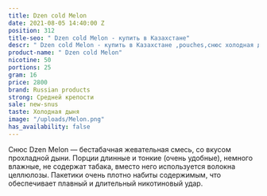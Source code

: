 ```yaml
---
title: Dzen cold Melon
date: 2021-08-05 14:40:00 Z
position: 312
title-seo: " Dzen cold Melon - купить в Казахстане"
descr: " Dzen cold Melon - купить в Казахстане ,pouches,снюс холодная дыня"
product-name: " Dzen cold Melon"
nicotine: 50
portions: 25
gram: 16
price: 2800
brand: Russian products
strong: Средней крепости
sale: new-snus
taste: Холодная дыня
image: "/uploads/Melon.png"
has_availability: false
---
```


Снюс Dzen Melon — бестабачная жевательная смесь, со вкусом прохладной дыни. Порции длинные и тонкие (очень удобные), немного влажные, не содержат табака, вместо него используется волокна целлюлозы. Пакетики очень плотно набиты содержимым, что обеспечивает плавный и длительный никотиновый удар.